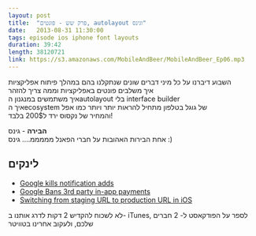 ```yaml
---
layout: post
title:  "פרק שש - פונטים, autolayout וגינס"
date:   2013-08-31 11:30:00
tags: episode ios iphone font layouts 
duration: 39:42
length: 38120721
link: https://s3.amazonaws.com/MobileAndBeer/MobileAndBeer_Ep06.mp3
---
```


השבוע דיברנו על כל מיני דברים שונים שנתקלנו בהם במהלך פיתוח אפליקציות  
איך משלבים פונטים באפליקציות וממה צריך להזהר  
איך משתמשים במנגנון הautolayout בלי interface builder  
איך הecosystem של גוגל בטלפון מתחיל להראות יותר ויותר כמו אפל  
והמחיר של נקסוס ירד ל200$ בלבד!

**הבירה** - גינס   
אחת הבירות האהובות על חברי הפאנל
מממממ…. גינס :)

## לינקים

* [Google kills notification adds](http://googlesystem.blogspot.co.il/2013/08/no-more-notification-ads-and-icon-ads.html)
* [Google Bans 3rd party in-app payments](http://www.bgr.in/news/google-bans-third-party-in-app-payment-providers-from-android-play-store/)
* [Switching from staging URL to production URL in iOS](http://qualitycoding.org/production-url/)

לא לשכוח להקדיש 2 דקות לדרג אותנו ב- iTunes, לספר על הפודקאסט ל- 2 חברים שלכם, ולעקוב אחרינו בטוויטר


